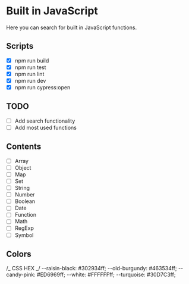 # Built in JavaScript

Here you can search for built in JavaScript functions.

## Scripts

- [x] npm run build
- [x] npm run test
- [x] npm run lint
- [x] npm run dev
- [x] npm run cypress:open

## TODO

- [ ] Add search functionality
- [ ] Add most used functions

## Contents

- [ ] Array
- [ ] Object
- [ ] Map
- [ ] Set
- [ ] String
- [ ] Number
- [ ] Boolean
- [ ] Date
- [ ] Function
- [ ] Math
- [ ] RegExp
- [ ] Symbol

## Colors

/_ CSS HEX _/
--raisin-black: #302934ff;
--old-burgundy: #463534ff;
--candy-pink: #ED6969ff;
--white: #FFFFFFff;
--turquoise: #30D7C3ff;
